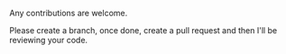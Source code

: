 Any contributions are welcome.

Please create a branch, once done, create a pull request and then I'll be reviewing your code.
